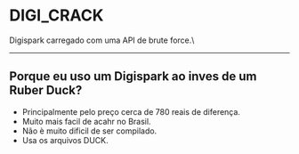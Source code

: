 # DIGI_CRACK
 Digispark carregado com uma API de brute force.\
 
 ------------------------------------------------------
 Porque eu uso um Digispark ao inves de um Ruber Duck?
 ------------------------------------------------------
  * Principalmente pelo preço cerca de 780 reais de diferença.
  * Muito mais facil de acahr no Brasil.
  * Não è muito dificil de ser compilado.
  * Usa os arquivos DUCK.
